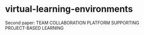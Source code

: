 # virtual-learning-environments
Second paper: TEAM COLLABORATION PLATFORM SUPPORTING PROJECT-BASED LEARNING 
